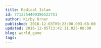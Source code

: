 ```yaml
---
title: Radical Islam
id: 7712254400386522751
author: Kirby Urner
published: 2016-12-03T09:23:00.003-08:00
updated: 2016-12-05T13:42:11.025-08:00
blog: world_game
tags: 
---
```


